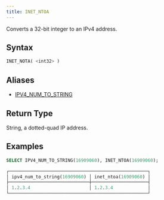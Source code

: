 ```yaml
---
title: INET_NTOA
---
```


Converts a 32-bit integer to an IPv4 address.

## Syntax

```sql
INET_NOTA( <int32> )
```

## Aliases

- [IPV4_NUM_TO_STRING](ipv4-num-to-string.md)

## Return Type

String, a dotted-quad IP address.

## Examples

```sql
SELECT IPV4_NUM_TO_STRING(16909060), INET_NTOA(16909060);

┌────────────────────────────────────────────────────┐
│ ipv4_num_to_string(16909060) │ inet_ntoa(16909060) │
├──────────────────────────────┼─────────────────────┤
│ 1.2.3.4                      │ 1.2.3.4             │
└────────────────────────────────────────────────────┘
```
